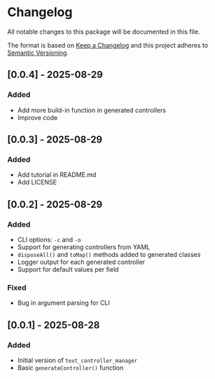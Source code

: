 # Changelog

All notable changes to this package will be documented in this file.

The format is based on [Keep a Changelog](https://keepachangelog.com/en/1.0.0/) and
this project adheres to [Semantic Versioning](https://semver.org/spec/v2.0.0.html).

## [0.0.4] - 2025-08-29

### Added

- Add more build-in function in generated controllers
- Improve code

## [0.0.3] - 2025-08-29

### Added

- Add tutorial in README.md
- Add LICENSE

## [0.0.2] - 2025-08-29

### Added

- CLI options: `-c` and `-o`
- Support for generating controllers from YAML
- `disposeAll()` and `toMap()` methods added to generated classes
- Logger output for each generated controller
- Support for default values per field

### Fixed

- Bug in argument parsing for CLI

## [0.0.1] - 2025-08-28

### Added

- Initial version of `text_controller_manager`
- Basic `generateController()` function
